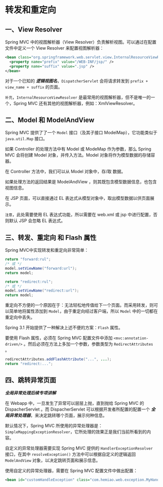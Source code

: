 # 转发和重定向

## 一、View Resolver

Spring MVC 中的视图解析器（View Resolver）负责解析视图。可以通过在配置文件中定义一个 View Resolver 来配置视图解析器：

```xml
<bean class="org.springframework.web.servlet.view.InternalResourceViewResolver">
  <property name="prefix" value="/WEB-INF/jsp/" />
  <property name="suffix" value=".jsp" />
</bean>
```

对于一个已知的 ***逻辑视图名***，`DispatcherServlet` 会将请求转发到 `prefix + view_name + suffix` 的页面。

`补充`，`InternalResourceViewResolver` 是最常用的视图解析器，但不是唯一的一个，Spring MVC 还有其他的视图解析器，例如：XmlViewResolver。


## 二、Model 和 ModelAndView

Spring MVC 提供了了一个 `Model` 接口（及其子接口 ModelMap），它功能类似于 `java.util.Map` 接口。

如果 Controller 的处理方法中有 Model 或 ModeMap 作为参数，那么 Spring MVC 会将创建 Model 对象，并传入方法。Model 对象将作为模型数据的存储容器。

在 Controller 方法中，我们可以从 Model 对象中，存/取 数据。

如果处理方法的返回结果是 ModelAndView ，则其既包含模型数据信息，也包含视图信息。

在 JSP 页面，可以直接通过 EL 表达式从模型对象中，取出模型数据以供页面展示。

`注意`，此处需要使用 EL 表达式功能，所以需要在 web.xml 或 jsp 中进行配置，否则默认 JSP 会忽略 EL 表达式。


## 三、转发、重定向 和 Flash 属性

Spring MVC中实现转发和重定向非常简单：

```java
return "forward:rul";
/* 或 */
model.setViewName("forward:url");
return model;
```

```java
return "redirect:rul";
/* 或 */
model.setViewName("redirect:url");
return model;
```

重定向不方便的一个原因在于：无法轻松地传值给下一个页面。而采用转发，则可以简单地将属性添加到 `Model`，由于重定向经过客户端，所以 `Model` 中的一切都在重定向中丢失。

Spring 3.1 开始提供了一种解决上述不便的方案：`Flash` 属性。

要使用 Flash 属性，必须在 Spring MVC 配置文件中添加 `<mvc:annotation-driven/>` 。然后必须在方法上多加一个参数，参数类型为 `RedirectAttributes` 。

```java
redirectAttributes.addFlashAttribute("...", ...);
return "redirect:...";
```

## 四、跳转异常页面

***全局异常处理后续专项讲解***

在 Webapp 中，一旦发生了异常可以层层上抛，直到抛给 Spring MVC 的 DispacherServlet 。而 DispacherServlet 可以根据开发者所配置的配置一个 ***全局异常处理器***，来决定跳转哪个页面，展示何种信息。

默认情况下，Spring MVC 所使用的异常处理器是：`SimpleMappingExceptionResolver`，它所处理的效果正是我们当前所看到的内容。

自定义的异常处理器需要实现 Spring MVC 提供的 `HandlerExceptionResolver` 接口，在其中 `resolveException()` 方法中可以根据自定义的逻辑返回 `ModelAndView` 对象，以决定跳转页面和展示信息。

使用自定义的异常处理器，需要在 Spring MVC 配置文件中做出配置：

```xml
<bean id="customHandleException" class="com.hemiao.web.exception.MyHandlerExceptionResolver"/>
```
